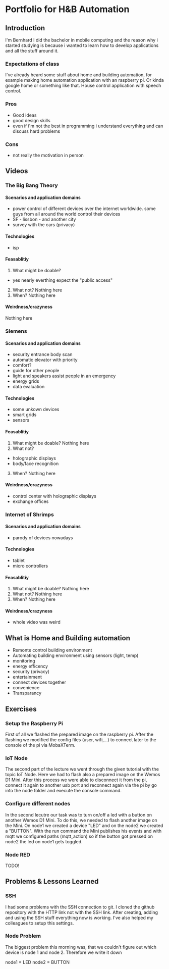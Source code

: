 # Portfolio for H&B Automation

## Introduction
I'm Bernhard I did the bachelor in mobile computing and the reason why i started studying is because i wanted to learn how to develop applications and all the stuff around it.

### Expectations of class
I've already heard some stuff about home and building automation, for example making home automation application with an raspberry pi.
Or kinda google home or something like that. House control application with speech control.

### Pros
* Good ideas
* good design skills
* even if i'm not the best in programming i understand everything and can discuss hard problems

### Cons
* not really the motivation in person


## Videos

### The Big Bang Theory

#### Scenarios and application domains
* power control of different devices over the internet worldwide. some guys from all around the world control their devices
* SF - lissbon - and another city
* survey with the cars (privacy)

#### Technologies
* isp

#### Feasablitiy
1. What might be doable?
* yes nearly everthing expect the "public access"
2. What not?
Nothing here
3. When?
Nothing here

#### Weirdness/crazyness
Nothing here


### Siemens

#### Scenarios and application domains
* security entrance body scan
* automatic elevator with priority
* comfort?
* guide for other people
* light and speakers assist people in an emergency
* energy grids
* data evaluation

#### Technologies
* some unkown devices
* smart grids
* sensors

#### Feasablitiy
1. What might be doable?
	Nothing here
2. What not?
* holographic displays
* body/face recognition
3. When?
Nothing here

#### Weirdness/crazyness
* control center with holographic displays
* exchange offices

### Internet of Shrimps

#### Scenarios and application domains
* parody of devices nowadays

#### Technologies
* tablet
* micro controllers

#### Feasablitiy
1. What might be doable?
	Nothing here
2. What not?
Nothing here
3. When?
Nothing here

#### Weirdness/crazyness
* whole video was weird

## What is Home and Building automation
* Remonte control building environment
* Automating building environment using sensors (light, temp)
* monitoring
* energy efficency
* security (privacy)
* entertainment
* connect devices together
* convenience
* Transparancy

## Exercises

### Setup the Raspberry Pi

First of all we flashed the prepared image on the raspberry pi. After the flashing we modified the config files (user, wifi,...) to connect later to the console of the pi via MobaXTerm.

### IoT Node
The second part of the lecture we went through the given tutorial with the topic IoT Node. Here we had to flash also a prepared image on the Wemos D1 Mini. After this process we were able to disconnect it from the pi, connect it again to another usb port and reconnect again via the pi by go into the node folder and execute the console command.

### Configure different nodes
In the second lecutre our task was to turn on/off a led with a button on another Wemos D1 Mini. To do this, we needed to flash another image on the Mini. On node1 we created a device "LED" and on the node2 we created a "BUTTON". With the run command the Mini publishes his events and with mqtt we configured paths (mqtt_action) so if the button got pressed on node2 the led on node1 gets toggled.

### Node RED
TODO!

## Problems & Lessons Learned
### SSH
I had some problems with the SSH connection to git. I cloned the github repository with the HTTP link not with the SSH link. After creating, adding and using the SSH stuff everything now is working. I've also helped my colleagues to setup this settings.

### Node Problem
The biggest problem this morning was, that we couldn't figure out which device is node 1 and node 2. Therefore we write it down

node1 = LED
node2 = BUTTON
